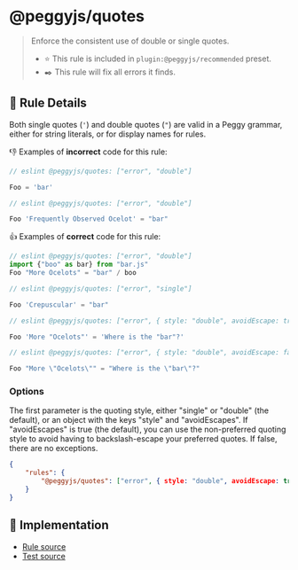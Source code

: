 # @peggyjs/quotes

> Enforce the consistent use of double or single quotes.
> - ⭐️ This rule is included in `plugin:@peggyjs/recommended` preset.
> - ✒️ This rule will fix all errors it finds.

## 📖 Rule Details

Both single quotes (`'`) and double quotes (`"`) are valid in a Peggy grammar,
either for string literals, or for display names for rules.

:-1: Examples of **incorrect** code for this rule:

```peg.js
// eslint @peggyjs/quotes: ["error", "double"]

Foo = 'bar'
```

```peg.js
// eslint @peggyjs/quotes: ["error", "double"]

Foo 'Frequently Observed Ocelot' = "bar"
```

:+1: Examples of **correct** code for this rule:

```peg.js
// eslint @peggyjs/quotes: ["error", "double"]
import {"boo" as bar} from "bar.js"
Foo "More Ocelots" = "bar" / boo
```

```peg.js
// eslint @peggyjs/quotes: ["error", "single"]

Foo 'Crepuscular' = "bar"
```

```peg.js
// eslint @peggyjs/quotes: ["error", { style: "double", avoidEscape: true }]

Foo 'More "Ocelots"' = 'Where is the "bar"?'
```

```peg.js
// eslint @peggyjs/quotes: ["error", { style: "double", avoidEscape: false }]

Foo "More \"Ocelots\"" = "Where is the \"bar\"?"
```

### Options

The first parameter is the quoting style, either "single" or "double" (the
default), or an object with the keys "style" and "avoidEscapes".  If
"avoidEscapes" is true (the default), you can use the non-preferred quoting
style to avoid having to backslash-escape your preferred quotes.  If false,
there are no exceptions.

```json
{
    "rules": {
        "@peggyjs/quotes": ["error", { style: "double", avoidEscape: true }]
    }
}
```

## 🔎 Implementation

- [Rule source](../../src/rules/quotes.ts)
- [Test source](../../test/rules/quotes.test.js)
